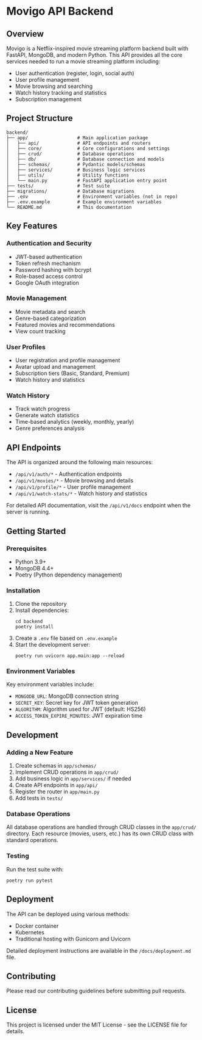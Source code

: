 # Movigo API Backend

## Overview
Movigo is a Netflix-inspired movie streaming platform backend built with FastAPI, MongoDB, and modern Python. This API provides all the core services needed to run a movie streaming platform including:

- User authentication (register, login, social auth)
- User profile management
- Movie browsing and searching
- Watch history tracking and statistics
- Subscription management

## Project Structure

```
backend/
├── app/                  # Main application package
│   ├── api/              # API endpoints and routers
│   ├── core/             # Core configurations and settings
│   ├── crud/             # Database operations
│   ├── db/               # Database connection and models
│   ├── schemas/          # Pydantic models/schemas
│   ├── services/         # Business logic services
│   ├── utils/            # Utility functions
│   └── main.py           # FastAPI application entry point
├── tests/                # Test suite
├── migrations/           # Database migrations
├── .env                  # Environment variables (not in repo)
├── .env.example          # Example environment variables
└── README.md             # This documentation
```

## Key Features

### Authentication and Security
- JWT-based authentication
- Token refresh mechanism
- Password hashing with bcrypt
- Role-based access control
- Google OAuth integration

### Movie Management
- Movie metadata and search
- Genre-based categorization
- Featured movies and recommendations
- View count tracking

### User Profiles
- User registration and profile management
- Avatar upload and management
- Subscription tiers (Basic, Standard, Premium)
- Watch history and statistics

### Watch History
- Track watch progress
- Generate watch statistics
- Time-based analytics (weekly, monthly, yearly)
- Genre preferences analysis

## API Endpoints

The API is organized around the following main resources:

- `/api/v1/auth/*` - Authentication endpoints
- `/api/v1/movies/*` - Movie browsing and details
- `/api/v1/profile/*` - User profile management
- `/api/v1/watch-stats/*` - Watch history and statistics

For detailed API documentation, visit the `/api/v1/docs` endpoint when the server is running.

## Getting Started

### Prerequisites
- Python 3.9+
- MongoDB 4.4+
- Poetry (Python dependency management)

### Installation
1. Clone the repository
2. Install dependencies:
   ```
   cd backend
   poetry install
   ```
3. Create a `.env` file based on `.env.example`
4. Start the development server:
   ```
   poetry run uvicorn app.main:app --reload
   ```

### Environment Variables
Key environment variables include:
- `MONGODB_URL`: MongoDB connection string
- `SECRET_KEY`: Secret key for JWT token generation
- `ALGORITHM`: Algorithm used for JWT (default: HS256)
- `ACCESS_TOKEN_EXPIRE_MINUTES`: JWT expiration time

## Development

### Adding a New Feature
1. Create schemas in `app/schemas/`
2. Implement CRUD operations in `app/crud/`
3. Add business logic in `app/services/` if needed
4. Create API endpoints in `app/api/`
5. Register the router in `app/main.py`
6. Add tests in `tests/`

### Database Operations
All database operations are handled through CRUD classes in the `app/crud/` directory. Each resource (movies, users, etc.) has its own CRUD class with standard operations.

### Testing
Run the test suite with:
```
poetry run pytest
```

## Deployment
The API can be deployed using various methods:
- Docker container
- Kubernetes
- Traditional hosting with Gunicorn and Uvicorn

Detailed deployment instructions are available in the `/docs/deployment.md` file.

## Contributing
Please read our contributing guidelines before submitting pull requests.

## License
This project is licensed under the MIT License - see the LICENSE file for details. 